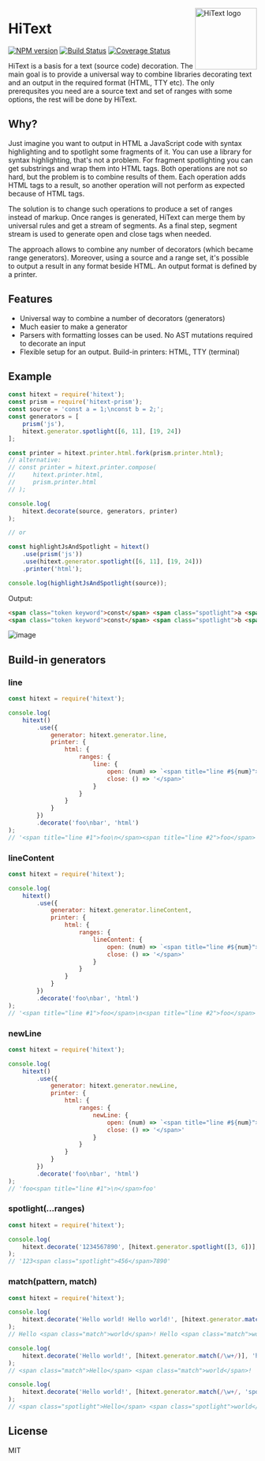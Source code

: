 <img align="right" width="125" height="125"
     alt="HiText logo"
     src="https://user-images.githubusercontent.com/270491/41946489-795b7e6a-79bb-11e8-9b1f-012b0dee3f0a.png"/>

# HiText

[![NPM version](https://img.shields.io/npm/v/hitext.svg)](https://www.npmjs.com/package/hitext)
[![Build Status](https://travis-ci.org/hitext/hitext.svg?branch=master)](https://travis-ci.org/hitext/hitext)
[![Coverage Status](https://coveralls.io/repos/github/hitext/hitext/badge.svg?branch=master)](https://coveralls.io/github/hitext/hitext?branch=master)

HiText is a basis for a text (source code) decoration. The main goal is to provide a universal way to combine libraries decorating text and an output in the required format (HTML, TTY etc). The only prerequsites you need are a source text and set of ranges with some options, the rest will be done by HiText.

## Why?

Just imagine you want to output in HTML a JavaScript code with syntax highlighting and to spotlight some fragments of it. You can use a library for syntax highlighting, that's not a problem. For fragment spotlighting you can get substrings and wrap them into HTML tags. Both operations are not so hard, but the problem is to combine results of them. Each operation adds HTML tags to a result, so another operation will not perform as expected because of HTML tags.

The solution is to change such operations to produce a set of ranges instead of markup. Once ranges is generated, HiText can merge them by universal rules and get a stream of segments. As a final step, segment stream is used to generate open and close tags when needed.

The approach allows to combine any number of decorators (which became range generators). Moreover, using a source and a range set, it's possible to output a result in any format beside HTML. An output format is defined by a printer.

## Features

- Universal way to combine a number of decorators (generators)
- Much easier to make a generator
- Parsers with formatting losses can be used. No AST mutations required to decorate an input
- Flexible setup for an output. Build-in printers: HTML, TTY (terminal)

## Example

```js
const hitext = require('hitext');
const prism = require('hitext-prism');
const source = 'const a = 1;\nconst b = 2;';
const generators = [
    prism('js'),
    hitext.generator.spotlight([6, 11], [19, 24])
];

const printer = hitext.printer.html.fork(prism.printer.html);
// alternative:
// const printer = hitext.printer.compose(
//     hitext.printer.html,
//     prism.printer.html
// );

console.log(
    hitext.decorate(source, generators, printer)
);

// or

const highlightJsAndSpotlight = hitext()
    .use(prism('js'))
    .use(hitext.generator.spotlight([6, 11], [19, 24]))
    .printer('html');

console.log(highlightJsAndSpotlight(source));
```

Output:

```html
<span class="token keyword">const</span> <span class="spotlight">a <span class="token operator">=</span> <span class="token number">1</span></span><span class="token punctuation">;</span>
<span class="token keyword">const</span> <span class="spotlight">b <span class="token operator">=</span> <span class="token number">2</span></span><span class="token punctuation">;</span>
```

![image](https://user-images.githubusercontent.com/270491/41946250-0df745e2-79ba-11e8-8b32-38a9f938a380.png)

## Build-in generators

### line

```js
const hitext = require('hitext');

console.log(
    hitext()
        .use({
            generator: hitext.generator.line,
            printer: {
                html: {
                    ranges: {
                        line: {
                            open: (num) => `<span title="line #${num}">`,
                            close: () => '</span>'
                        }
                    }
                }
            }
        })
        .decorate('foo\nbar', 'html')
);
// '<span title="line #1">foo\n</span><span title="line #2">foo</span>'
```

### lineContent

```js
const hitext = require('hitext');

console.log(
    hitext()
        .use({
            generator: hitext.generator.lineContent,
            printer: {
                html: {
                    ranges: {
                        lineContent: {
                            open: (num) => `<span title="line #${num}">`,
                            close: () => '</span>'
                        }
                    }
                }
            }
        })
        .decorate('foo\nbar', 'html')
);
// '<span title="line #1">foo</span>\n<span title="line #2">foo</span>'
```

### newLine

```js
const hitext = require('hitext');

console.log(
    hitext()
        .use({
            generator: hitext.generator.newLine,
            printer: {
                html: {
                    ranges: {
                        newLine: {
                            open: (num) => `<span title="line #${num}">`,
                            close: () => '</span>'
                        }
                    }
                }
            }
        })
        .decorate('foo\nbar', 'html')
);
// 'foo<span title="line #1">\n</span>foo'
```

### spotlight(...ranges)

```js
const hitext = require('hitext');

console.log(
    hitext.decorate('1234567890', [hitext.generator.spotlight([3, 6])], 'html')
);
// '123<span class="spotlight">456</span>7890'
```

### match(pattern, match)

```js
const hitext = require('hitext');

console.log(
    hitext.decorate('Hello world! Hello world!', [hitext.generator.match('world')], 'html')
);
// Hello <span class="match">world</span>! Hello <span class="match">world</span>!

console.log(
    hitext.decorate('Hello world!', [hitext.generator.match(/\w+/)], 'html')
);
// <span class="match">Hello</span> <span class="match">world</span>!

console.log(
    hitext.decorate('Hello world!', [hitext.generator.match(/\w+/, 'spotlight')], 'html')
);
// <span class="spotlight">Hello</span> <span class="spotlight">world</span>!
```

## License

MIT
